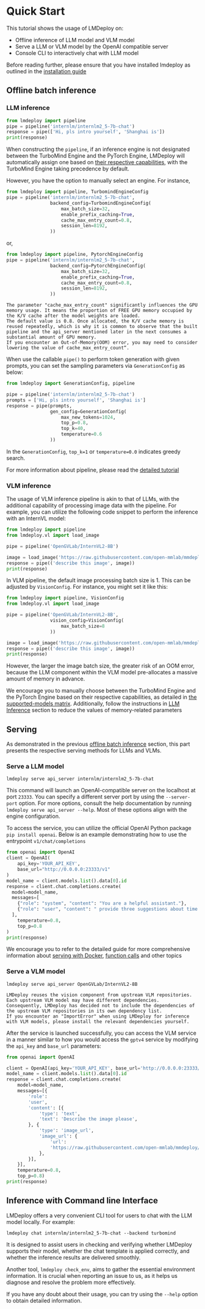 # Quick Start

This tutorial shows the usage of LMDeploy on:

- Offline inference of LLM model and VLM model
- Serve a LLM or VLM model by the OpenAI compatible server
- Console CLI to interactively chat with LLM model

Before reading further, please ensure that you have installed lmdeploy as outlined in the [installation guide](installation.md)

## Offline batch inference

### LLM inference

```python
from lmdeploy import pipeline
pipe = pipeline('internlm/internlm2_5-7b-chat')
response = pipe(['Hi, pls intro yourself', 'Shanghai is'])
print(response)
```

When constructing the `pipeline`, if an inference engine is not designated between the TurboMind Engine and the PyTorch Engine, LMDeploy will automatically assign one based on [their respective capabilities](supported_models/supported_models.md), with the TurboMind Engine taking precedence by default.

However, you have the option to manually select an engine. For instance,

```python
from lmdeploy import pipeline, TurbomindEngineConfig
pipe = pipeline('internlm/internlm2_5-7b-chat',
                backend_config=TurbomindEngineConfig(
                    max_batch_size=32,
                    enable_prefix_caching=True,
                    cache_max_entry_count=0.8,
                    session_len=8192,
                ))
```

or,

```python
from lmdeploy import pipeline, PytorchEngineConfig
pipe = pipeline('internlm/internlm2_5-7b-chat',
                backend_config=PytorchEngineConfig(
                    max_batch_size=32,
                    enable_prefix_caching=True,
                    cache_max_entry_count=0.8,
                    session_len=8192,
                ))
```

```{note}
The parameter "cache_max_entry_count" significantly influences the GPU memory usage. It means the proportion of FREE GPU memory occupied by the K/V cache after the model weights are loaded.
The default value is 0.8. Once allocated, the K/V cache memory is reused repeatedly, which is why it is common to observe that the built pipeline and the api_server mentioned later in the next consumes a substantial amount of GPU memory.
If you encounter an Out-of-Memory(OOM) error, you may need to consider lowering the value of cache_max_entry_count“.
```

When use the callable `pipe()` to perform token generation with given prompts, you can set the sampling parameters via `GenerationConfig` as below:

```python
from lmdeploy import GenerationConfig, pipeline

pipe = pipeline('internlm/internlm2_5-7b-chat')
prompts = ['Hi, pls intro yourself', 'Shanghai is']
response = pipe(prompts,
                gen_config=GenerationConfig(
                    max_new_tokens=1024,
                    top_p=0.8,
                    top_k=40,
                    temperature=0.6
                ))
```

In the `GenerationConfig`, `top_k=1` or `temperature=0.0` indicates greedy search.

For more information about pipeline, please read the [detailed tutorial](llm/pipeline.md)

### VLM inference

The usage of VLM inference pipeline is akin to that of LLMs, with the additional capability of processing image data with the pipeline.
For example, you can utilize the following code snippet to perform the inference with an InternVL model:

```python
from lmdeploy import pipeline
from lmdeploy.vl import load_image

pipe = pipeline('OpenGVLab/InternVL2-8B')

image = load_image('https://raw.githubusercontent.com/open-mmlab/mmdeploy/main/tests/data/tiger.jpeg')
response = pipe(('describe this image', image))
print(response)
```

In VLM pipeline, the default image processing batch size is 1. This can be adjusted by `VisionConfig`. For instance, you might set it like this:

```python
from lmdeploy import pipeline, VisionConfig
from lmdeploy.vl import load_image

pipe = pipeline('OpenGVLab/InternVL2-8B',
                vision_config=VisionConfig(
                    max_batch_size=8
                ))

image = load_image('https://raw.githubusercontent.com/open-mmlab/mmdeploy/main/tests/data/tiger.jpeg')
response = pipe(('describe this image', image))
print(response)
```

However, the larger the image batch size, the greater risk of an OOM error, because the LLM component within the VLM model pre-allocates a massive amount of memory in advance.

We encourage you to manually choose between the TurboMind Engine and the PyTorch Engine based on their respective capabilities, as detailed in [the supported-models matrix](./supported_models/supported_models.md).
Additionally, follow the instructions in [LLM Inference](#llm-inference) section to reduce the values of memory-related parameters

## Serving

As demonstrated in the previous [offline batch inference](#offline-batch-inference) section, this part presents the respective serving methods for LLMs and VLMs.

### Serve a LLM model

```shell
lmdeploy serve api_server internlm/internlm2_5-7b-chat
```

This command will launch an OpenAI-compatible server on the localhost at port `23333`. You can specify a different server port by using the `--server-port` option.
For more options, consult the help documentation by running `lmdeploy serve api_server --help`. Most of these options align with the engine configuration.

To access the service, you can utilize the official OpenAI Python package `pip install openai`. Below is an example demonstrating how to use the entrypoint `v1/chat/completions`

```python
from openai import OpenAI
client = OpenAI(
    api_key='YOUR_API_KEY',
    base_url="http://0.0.0.0:23333/v1"
)
model_name = client.models.list().data[0].id
response = client.chat.completions.create(
  model=model_name,
  messages=[
    {"role": "system", "content": "You are a helpful assistant."},
    {"role": "user", "content": " provide three suggestions about time management"},
  ],
    temperature=0.8,
    top_p=0.8
)
print(response)
```

We encourage you to refer to the detailed guide for more comprehensive information about [serving with Docker](./llm/api_server.md), [function calls](llm/api_server_tools.md) and other topics

### Serve a VLM model

```shell
lmdeploy serve api_server OpenGVLab/InternVL2-8B
```

```{note}
LMDeploy reuses the vision component from upstream VLM repositories. Each upstream VLM model may have different dependencies.
Consequently, LMDeploy has decided not to include the dependencies of the upstream VLM repositories in its own dependency list.
If you encounter an "ImportError" when using LMDeploy for inference with VLM models, please install the relevant dependencies yourself.
```

After the service is launched successfully, you can access the VLM service in a manner similar to how you would access the `gptv4` service by modifying the `api_key` and `base_url` parameters:

```python
from openai import OpenAI

client = OpenAI(api_key='YOUR_API_KEY', base_url='http://0.0.0.0:23333/v1')
model_name = client.models.list().data[0].id
response = client.chat.completions.create(
    model=model_name,
    messages=[{
        'role':
        'user',
        'content': [{
            'type': 'text',
            'text': 'Describe the image please',
        }, {
            'type': 'image_url',
            'image_url': {
                'url':
                'https://raw.githubusercontent.com/open-mmlab/mmdeploy/main/tests/data/tiger.jpeg',
            },
        }],
    }],
    temperature=0.8,
    top_p=0.8)
print(response)
```

## Inference with Command line Interface

LMDeploy offers a very convenient CLI tool for users to chat with the LLM model locally. For example:

```shell
lmdeploy chat internlm/internlm2_5-7b-chat --backend turbomind
```

It is designed to assist users in checking and verifying whether LMDeploy supports their model, whether the chat template is applied correctly, and whether the inference results are delivered smoothly.

Another tool, `lmdeploy check_env`, aims to gather the essential environment information. It is crucial when reporting an issue to us, as it helps us diagnose and resolve the problem more effectively.

If you have any doubt about their usage, you can try using the `--help` option to obtain detailed information.

